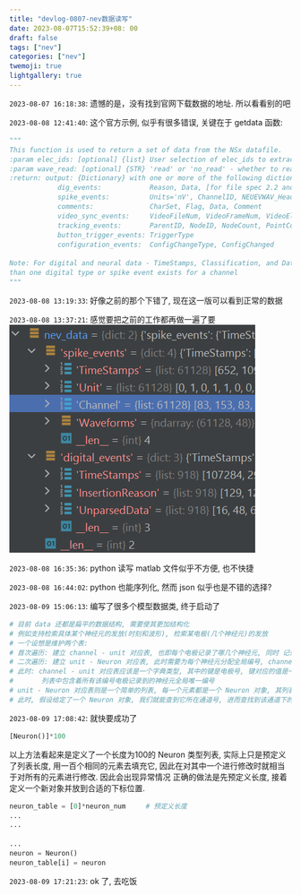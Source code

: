 ```yaml
---
title: "devlog-0807-nev数据读写"
date: 2023-08-07T15:52:39+08: 00
draft: false
tags: ["nev"]
categories: ["nev"]
twemoji: true
lightgallery: true
---
```


`2023-08-07 16:18:38`: 遗憾的是，没有找到官网下载数据的地址. 所以看看别的吧

`2023-08-08 12:41:40`: 这个官方示例, 似乎有很多错误, 关键在于 getdata 函数:
```py
"""
This function is used to return a set of data from the NSx datafile.
:param elec_ids: [optional] {list} User selection of elec_ids to extract specific spike waveforms (e.g., [13])
:param wave_read: [optional] {STR} 'read' or 'no_read' - whether to read waveforms or not
:return: output: {Dictionary} with one or more of the following dictionaries (all include TimeStamps)
            dig_events:            Reason, Data, [for file spec 2.2 and below, AnalogData and AnalogDataUnits]
            spike_events:          Units='nV', ChannelID, NEUEVWAV_HeaderIndices, Classification, Waveforms
            comments:              CharSet, Flag, Data, Comment
            video_sync_events:     VideoFileNum, VideoFrameNum, VideoElapsedTime_ms, VideoSourceID
            tracking_events:       ParentID, NodeID, NodeCount, PointCount, TrackingPoints
            button_trigger_events: TriggerType
            configuration_events:  ConfigChangeType, ConfigChanged

Note: For digital and neural data - TimeStamps, Classification, and Data can be lists of lists when more
than one digital type or spike event exists for a channel
"""
```

`2023-08-08 13:19:33`: 好像之前的那个下错了, 现在这一版可以看到正常的数据

`2023-08-08 13:37:21`: 感觉要把之前的工作都再做一遍了要
![](image/2023-08-08-13-39-30.png)

`2023-08-08 16:35:36`: python 读写 matlab 文件似乎不方便, 也不快捷

`2023-08-08 16:44:02`: python 也能序列化, 然而 json 似乎也是不错的选择?

`2023-08-09 15:06:13`: 编写了很多个模型数据类, 终于启动了
```py
# 目前 data 还都是扁平的数据结构, 需要使其更加结构化
# 例如支持检索具体某个神经元的发放(时刻和波形), 检索某电极(几个神经元)的发放
# 一个设想是维护两个表:
# 首次遍历: 建立 channel - unit 对应表, 也即每个电极记录了哪几个神经元, 同时 记录总的神经元数量
# 二次遍历: 建立 unit - Neuron 对应表, 此时需要为每个神经元分配全局编号, channel - unit 相应的 unit 也变为 全局编号
# 此时: channel - unit 对应表应该是一个字典类型, 其中的键是电极号, 键对应的值是一个列表,
#       列表中包含着所有该编号电极记录到的神经元全局唯一编号
# unit - Neuron 对应表则是一个简单的列表, 每一个元素都是一个 Neuron 对象, 其列表下标即为其全局编号
# 此时, 假设给定了一个 Neuron 对象, 我们就能查到它所在通道号, 进而查找到该通道下的所有记录神经元信息
```

`2023-08-09 17:08:42`: 就快要成功了
```py
[Neuron()]*100
```
以上方法看起来是定义了一个长度为100的 Neuron 类型列表, 实际上只是预定义了列表长度, 用一百个相同的元素去填充它, 因此在对其中一个进行修改时就相当于对所有的元素进行修改. 因此会出现异常情况
正确的做法是先预定义长度, 接着定义一个新对象并放到合适的下标位置.
```py
neuron_table = [0]*neuron_num     # 预定义长度
...
...

...
neuron = Neuron()
neuron_table[i] = neuron
```

`2023-08-09 17:21:23`: ok 了, 去吃饭


